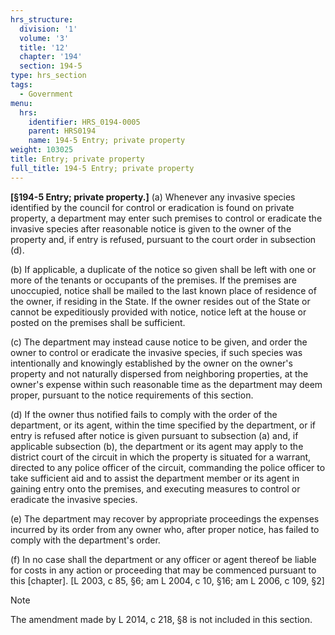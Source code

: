 ```yaml
---
hrs_structure:
  division: '1'
  volume: '3'
  title: '12'
  chapter: '194'
  section: 194-5
type: hrs_section
tags:
  - Government
menu:
  hrs:
    identifier: HRS_0194-0005
    parent: HRS0194
    name: 194-5 Entry; private property
weight: 103025
title: Entry; private property
full_title: 194-5 Entry; private property
---
```

**[§194-5 Entry; private property.]** (a) Whenever any invasive species identified by the council for control or eradication is found on private property, a department may enter such premises to control or eradicate the invasive species after reasonable notice is given to the owner of the property and, if entry is refused, pursuant to the court order in subsection (d).

(b) If applicable, a duplicate of the notice so given shall be left with one or more of the tenants or occupants of the premises. If the premises are unoccupied, notice shall be mailed to the last known place of residence of the owner, if residing in the State. If the owner resides out of the State or cannot be expeditiously provided with notice, notice left at the house or posted on the premises shall be sufficient.

(c) The department may instead cause notice to be given, and order the owner to control or eradicate the invasive species, if such species was intentionally and knowingly established by the owner on the owner's property and not naturally dispersed from neighboring properties, at the owner's expense within such reasonable time as the department may deem proper, pursuant to the notice requirements of this section.

(d) If the owner thus notified fails to comply with the order of the department, or its agent, within the time specified by the department, or if entry is refused after notice is given pursuant to subsection (a) and, if applicable subsection (b), the department or its agent may apply to the district court of the circuit in which the property is situated for a warrant, directed to any police officer of the circuit, commanding the police officer to take sufficient aid and to assist the department member or its agent in gaining entry onto the premises, and executing measures to control or eradicate the invasive species.

(e) The department may recover by appropriate proceedings the expenses incurred by its order from any owner who, after proper notice, has failed to comply with the department's order.

(f) In no case shall the department or any officer or agent thereof be liable for costs in any action or proceeding that may be commenced pursuant to this [chapter]. [L 2003, c 85, §6; am L 2004, c 10, §16; am L 2006, c 109, §2]

Note

The amendment made by L 2014, c 218, §8 is not included in this section.